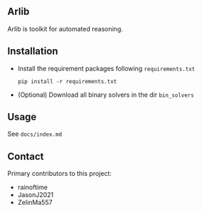 ## Arlib 

Arlib is toolkit for automated reasoning.



## Installation

- Install the requirement packages following `requirements.txt`
    ~~~~
    pip install -r requirements.txt
    ~~~~
- (Optional) Download all binary solvers in the dir `bin_solvers`

## Usage

See `docs/index.md`

## Contact

Primary contributors to this project:
- rainoftime
- JasonJ2021
- ZelinMa557 